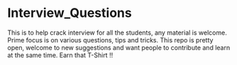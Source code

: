 # Interview_Questions


This is to help crack interview for all the students, any material is welcome. Prime focus is on various questions, tips and tricks. This repo is pretty open, welcome to new suggestions and want people to contribute and learn at the same time. Earn that T-Shirt !!
